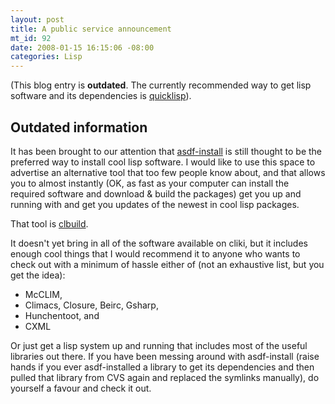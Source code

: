```yaml
--- 
layout: post
title: A public service announcement
mt_id: 92
date: 2008-01-15 16:15:06 -08:00
categories: Lisp
---
```

(This blog entry is **outdated**. The currently recommended way to get lisp software and its dependencies is [quicklisp](http://quicklisp.org/)).

## Outdated information

It has been brought to our attention that [asdf-install](http://www.cliki.net/ASDF-Install "CLiki : ASDF-Install") is still thought to be the preferred way to install cool lisp software. I would like to use this space to advertise an alternative tool that too few people know about, and that allows you to almost instantly (OK, as fast as your computer can install the required software and download & build the packages) get you up and running with and get you updates of the newest in cool lisp packages.

That tool is [clbuild](http://common-lisp.net/project/clbuild/).

It doesn't yet bring in all of the software available on cliki, but it includes enough cool things that I would recommend it to anyone who wants to check out with a minimum of hassle either of (not an exhaustive list, but you get the idea):

 * McCLIM,
 * Climacs, Closure, Beirc, Gsharp,
 * Hunchentoot, and
 * CXML

Or just get a lisp system up and running that includes most of the useful libraries out there. If you have been messing around with asdf-install (raise hands if you ever asdf-installed a library to get its dependencies and then pulled that library from CVS again and replaced the symlinks manually), do yourself a favour and check it out.
